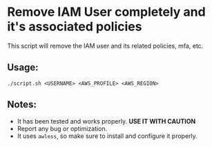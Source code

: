 # Remove IAM User completely and it's associated policies

This script will remove the IAM user and its related policies, mfa, etc.

## Usage:
```
./script.sh <USERNAME> <AWS_PROFILE> <AWS_REGION>
```

## Notes:
- It has been tested and works properly. **USE IT WITH CAUTION**
- Report any bug or optimization.
- It uses `awless`, so make sure to install and configure it properly.

